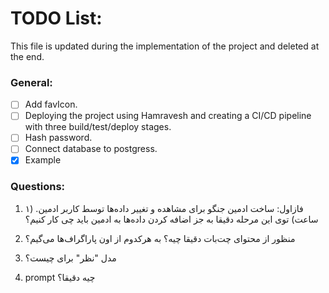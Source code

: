 # TODO List:
This file is updated during the implementation of the project and deleted at the end.

### General:
- [ ] Add favIcon.
- [ ] Deploying the project using Hamravesh and creating a CI/CD pipeline with three build/test/deploy stages.
- [ ] Hash password.
- [ ] Connect database to postgress.
- [x] Example

### Questions:
1.  فازاول: ساخت ادمین جنگو برای مشاهده و تغییر داده‌ها توسط کاربر ادمین. (۱ ساعت) 
توی این مرحله دقیقا به جز اضافه کردن داده‌ها به ادمین باید چی کار کنیم؟

2. منظور از محتوای چت‌بات دقیقا چیه؟ به هرکدوم از اون پاراگراف‌ها می‌گیم؟

3. مدل "نظر" برای چیست؟

4. prompt چیه دقیقا؟
